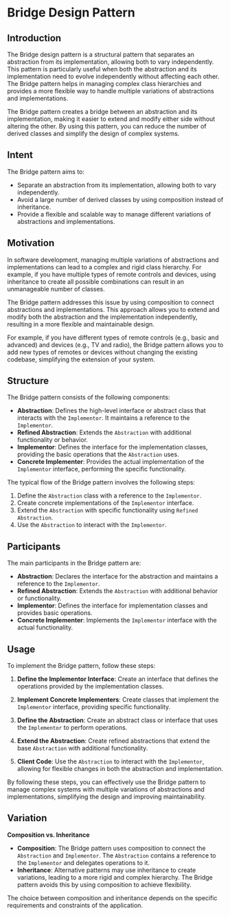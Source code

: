 # Bridge Design Pattern

## Introduction

The Bridge design pattern is a structural pattern that separates an abstraction from its implementation, allowing both to vary independently. This pattern is particularly useful when both the abstraction and its implementation need to evolve independently without affecting each other. The Bridge pattern helps in managing complex class hierarchies and provides a more flexible way to handle multiple variations of abstractions and implementations.

The Bridge pattern creates a bridge between an abstraction and its implementation, making it easier to extend and modify either side without altering the other. By using this pattern, you can reduce the number of derived classes and simplify the design of complex systems.

## Intent

The Bridge pattern aims to:

- Separate an abstraction from its implementation, allowing both to vary independently.
- Avoid a large number of derived classes by using composition instead of inheritance.
- Provide a flexible and scalable way to manage different variations of abstractions and implementations.

## Motivation

In software development, managing multiple variations of abstractions and implementations can lead to a complex and rigid class hierarchy. For example, if you have multiple types of remote controls and devices, using inheritance to create all possible combinations can result in an unmanageable number of classes.

The Bridge pattern addresses this issue by using composition to connect abstractions and implementations. This approach allows you to extend and modify both the abstraction and the implementation independently, resulting in a more flexible and maintainable design.

For example, if you have different types of remote controls (e.g., basic and advanced) and devices (e.g., TV and radio), the Bridge pattern allows you to add new types of remotes or devices without changing the existing codebase, simplifying the extension of your system.

## Structure

The Bridge pattern consists of the following components:

- **Abstraction**: Defines the high-level interface or abstract class that interacts with the `Implementor`. It maintains a reference to the `Implementor`.
- **Refined Abstraction**: Extends the `Abstraction` with additional functionality or behavior.
- **Implementor**: Defines the interface for the implementation classes, providing the basic operations that the `Abstraction` uses.
- **Concrete Implementer**: Provides the actual implementation of the `Implementor` interface, performing the specific functionality.

The typical flow of the Bridge pattern involves the following steps:

1. Define the `Abstraction` class with a reference to the `Implementor`.
2. Create concrete implementations of the `Implementor` interface.
3. Extend the `Abstraction` with specific functionality using `Refined Abstraction`.
4. Use the `Abstraction` to interact with the `Implementor`.

## Participants

The main participants in the Bridge pattern are:

- **Abstraction**: Declares the interface for the abstraction and maintains a reference to the `Implementor`.
- **Refined Abstraction**: Extends the `Abstraction` with additional behavior or functionality.
- **Implementor**: Defines the interface for implementation classes and provides basic operations.
- **Concrete Implementer**: Implements the `Implementor` interface with the actual functionality.

## Usage

To implement the Bridge pattern, follow these steps:

1. **Define the Implementor Interface**: Create an interface that defines the operations provided by the implementation classes.

2. **Implement Concrete Implementers**: Create classes that implement the `Implementor` interface, providing specific functionality.

3. **Define the Abstraction**: Create an abstract class or interface that uses the `Implementor` to perform operations.

4. **Extend the Abstraction**: Create refined abstractions that extend the base `Abstraction` with additional functionality.

5. **Client Code**: Use the `Abstraction` to interact with the `Implementor`, allowing for flexible changes in both the abstraction and implementation.

By following these steps, you can effectively use the Bridge pattern to manage complex systems with multiple variations of abstractions and implementations, simplifying the design and improving maintainability.

## Variation

**Composition vs. Inheritance**

- **Composition**: The Bridge pattern uses composition to connect the `Abstraction` and `Implementor`. The `Abstraction` contains a reference to the `Implementor` and delegates operations to it.
- **Inheritance**: Alternative patterns may use inheritance to create variations, leading to a more rigid and complex hierarchy. The Bridge pattern avoids this by using composition to achieve flexibility.

The choice between composition and inheritance depends on the specific requirements and constraints of the application.
